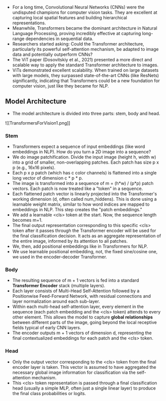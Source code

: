 - For a long time, Convolutional Neural Networks (CNNs) were the undisputed champions for computer vision tasks. They are excellent at capturing local spatial features and building hierarchical representations.
- Meanwhile, Transformers became the dominant architecture in Natural Language Processing, proving incredibly effective at capturing long-range dependencies in sequential data.
- Researchers started asking: Could the Transformer architecture, particularly its powerful self-attention mechanism, be adapted to image data and potentially outperform CNNs?
- The ViT paper (Dosovitskiy et al., 2021) presented a more direct and scalable way to apply the standard Transformer architecture to images.
- ViTs demonstrated excellent scalability. When trained on large datasets with large models, they surpassed state-of-the-art CNNs (like ResNets) significantly, indicating that Transformers could be a new foundation for computer vision, just like they became for NLP.

## Model Architecture
- The model architecture is divided into three parts: stem, body and head.

![[TransformersForVision1.png]]

### Stem
- Transformers expect a sequence of input embeddings (like word embeddings in NLP). How do you turn a 2D image into a sequence?
- We do image patchification. Divide the input image (height h, width w) into a grid of smaller, non-overlapping patches. Each patch has size p x p (e.g., 16x16 pixels). 
- Each p x p patch (which has c color channels) is flattened into a single long vector of dimension c * p * p.
- The image is transformed into a sequence of m = (h\*w) / (p\*p) patch vectors. Each patch is now treated like a "token" in a sequence.
- Each flattened patch vector is linearly projected into the Transformer's working dimension (d, often called num_hiddens). This is done using a learnable weight matrix, similar to how word indices are mapped to embeddings in NLP. This step creates the "patch embeddings."
- We add a learnable \<cls> token at the start. Now, the sequence length becomes m+1.
- The final output representation corresponding to this specific \<cls> token after it passes through the Transformer encoder will be used for the final classification decision. It acts as an aggregate representation of the entire image, informed by its attention to all patches.
- We, then, add positional embeddings like in Transformers for NLP.
- We use learnable positional embedding, not, the fixed sine/cosine one, we used in the encoder-decoder Transformer.

### Body
- The resulting sequence of m + 1 vectors is fed into a standard **Transformer Encoder** stack (multiple layers).
- Each layer consists of Multi-Head Self-Attention followed by a Positionwise Feed-Forward Network, with residual connections and layer normalization around each sub-layer.
- Within each multi-head self-attention layer, every element in the sequence (each patch embedding and the \<cls> token) attends to every other element. This allows the model to capture **global relationships** between different parts of the image, going beyond the local receptive fields typical of early CNN layers.
- The encoder outputs m + 1 vectors of dimension d, representing the final contextualized embeddings for each patch and the \<cls> token.

### Head
- Only the output vector corresponding to the \<cls> token from the final encoder layer is taken. This vector is assumed to have aggregated the necessary global image information for classification via the self-attention mechanism.
- This \<cls> token representation is passed through a final classification head (usually a simple MLP, often just a single linear layer) to produce the final class probabilities or logits.